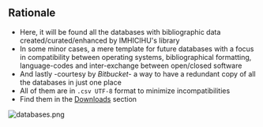 ## Rationale

* Here, it will be found all the databases with bibliographic data created/curated/enhanced by IMHICIHU's library
* In some minor cases, a mere template for future databases with a focus in compatibility between operating systems, bibliographical formatting, language-codes and inter-exchange between open/closed software
* And lastly -courtesy by _Bitbucket_- a way to have a redundant copy of all the databases in just one place
* All of them are in `.csv UTF-8` format to minimize incompatibilities
* Find them in the [Downloads](https://bitbucket.org/imhicihu/databases-repositories/downloads/) section

![databases.png](https://bitbucket.org/repo/5XLMqG/images/1125782707-databases.png)


